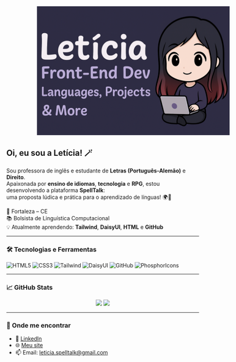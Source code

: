 <img src="https://raw.githubusercontent.com/leticiafariasn/leticiafariasn/main/banner.png" alt="SpellTalk banner" style="margin-left:80px;" />

## Oi, eu sou a Letícia! 🪄

Sou professora de inglês e estudante de **Letras (Português-Alemão)** e **Direito**.  
Apaixonada por **ensino de idiomas**, **tecnologia** e **RPG**, estou desenvolvendo a plataforma **SpellTalk**:  
uma proposta lúdica e prática para o aprendizado de línguas! 🌍💬

📍 Fortaleza – CE  
📚 Bolsista de Linguística Computacional  
💡 Atualmente aprendendo: **Tailwind**, **DaisyUI**, **HTML** e **GitHub**

---

### 🛠️ Tecnologias e Ferramentas

![HTML5](https://img.shields.io/badge/HTML5-fc5b86?style=for-the-badge&logo=html5&logoColor=white)
![CSS3](https://img.shields.io/badge/CSS3-6b5cbe?style=for-the-badge&logo=css3&logoColor=white)
![Tailwind](https://img.shields.io/badge/Tailwind-00bfa6?style=for-the-badge&logo=tailwind-css&logoColor=white)
![DaisyUI](https://img.shields.io/badge/DaisyUI-6b5cbe?style=for-the-badge&logoColor=white)
![GitHub](https://img.shields.io/badge/GitHub-2b2b2b?style=for-the-badge&logo=github)
![PhosphorIcons](https://img.shields.io/badge/Phosphor-00bfa6?style=for-the-badge&logoColor=white)

---

### 📈 GitHub Stats

<div align="center">
  <img height="160em" src="https://github-readme-stats.vercel.app/api?username=leticiafariasn&show_icons=true&theme=tokyonight&hide_title=true&hide=issues&hide_border=true" />
  <img height="160em" src="https://github-readme-stats.vercel.app/api/top-langs/?username=leticiafariasn&layout=compact&theme=tokyonight&hide_border=true&langs_count=6" />
</div>

---

### 🔗 Onde me encontrar

- 💼 [LinkedIn](https://www.linkedin.com/in/let%C3%ADcia-farias-nunes/)
- 🌐 [Meu site](https://leticiafariasn.github.io)
- 📫 Email: leticia.spelltalk@gmail.com

